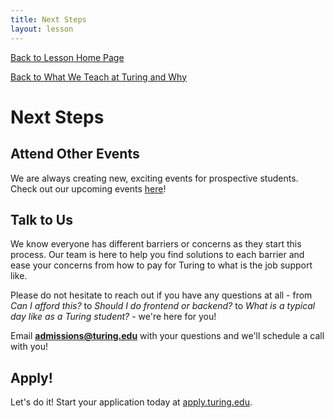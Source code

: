 ```yaml
---
title: Next Steps
layout: lesson
---
```


<a href="../">Back to Lesson Home Page</a>

[Back to What We Teach at Turing and Why](../why-be-fe)

# Next Steps

## Attend Other Events

We are always creating new, exciting events for prospective students. Check out our upcoming events <a target="blank" href="https://www.eventbrite.com/o/turing-school-of-software-amp-design-9895674202">here</a>!

## Talk to Us

We know everyone has different barriers or concerns as they start this process. Our team is here to help you find solutions to each barrier and ease your concerns from how to pay for Turing to what is the job support like.  

Please do not hesitate to reach out if you have any questions at all - from *Can I afford this?* to *Should I do frontend or backend?* to *What is a typical day like as a Turing student?* - we're here for you!  

Email **admissions@turing.edu** with your questions and we'll schedule a call with you!

## Apply!

Let's do it! Start your application today at <a target="blank" href="https://apply.turing.edu/">apply.turing.edu</a>. 